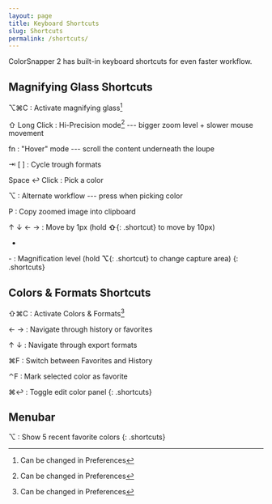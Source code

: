 ```yaml
---
layout: page
title: Keyboard Shortcuts
slug: Shortcuts
permalink: /shortcuts/
---
```


ColorSnapper 2 has built-in keyboard shortcuts for even faster workflow.

## Magnifying Glass Shortcuts

⌥⌘C
: Activate magnifying glass[^1]

⇧
Long Click
: Hi-Precision mode[^1] --- bigger zoom level + slower mouse movement

fn
: "Hover" mode --- scroll the content underneath the loupe

⇥
[
]
: Cycle trough formats

Space
↩︎
Click
: Pick a color

⌥
: Alternate workflow --- press when picking color

P
: Copy zoomed image into clipboard

↑
↓
←
→
: Move by 1px (hold __⇧__{: .shortcut} to move by 10px)

+
\-
: Magnification level (hold __⌥__{: .shortcut} to change capture area)
{: .shortcuts}

## Colors & Formats Shortcuts

⇧⌘C
: Activate Colors & Formats[^1]

←
→
: Navigate through history or favorites

↑
↓
: Navigate through export formats

⌘F
: Switch between Favorites and History

⌃F
: Mark selected color as favorite

⌘↩︎
: Toggle edit color panel
{: .shortcuts}

## Menubar

⌥
: Show 5 recent favorite colors
{: .shortcuts}

[^1]: Can be changed in Preferences
